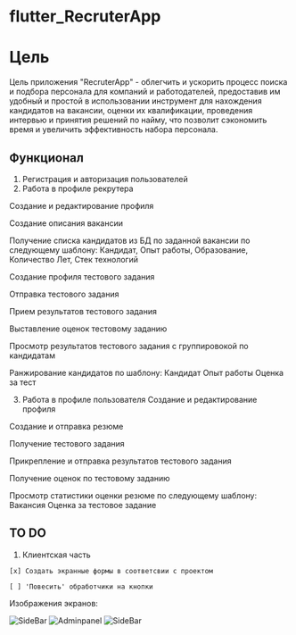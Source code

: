 
# flutter_RecruterApp

# Цель
Цель приложения "RecruterApp" - облегчить и ускорить процесс поиска и подбора персонала для компаний и работодателей, предоставив им удобный и простой в использовании инструмент для нахождения кандидатов на вакансии, оценки их квалификации, проведения интервью и принятия решений по найму, что позволит сэкономить время и увеличить эффективность набора персонала.

## Функционал

1. Регистрация и авторизация пользователей
2. Работа в профиле рекрутера

  Создание и редактирование профиля
  
  Создание описания вакансии
  
  Получение списка кандидатов из БД по заданной вакансии по следующему шаблону: Кандидат, Опыт работы, Образование, Количество Лет, Стек технологий
  
  Создание профиля тестового задания
  
  Отправка тестового задания
  
  Прием результатов тестового задания
  
  Выставление оценок тестовому заданию
  
  Просмотр результатов тестового задания с группировокой по кандидатам
  
  Ранжирование кандидатов по шаблону: Кандидат Опыт работы Оценка за тест
  
3. Работа в профиле пользователя
  Создание и редактирование профиля
  
  Создание и отправка резюме
  
  Получение тестового задания
  
  Прикрепление и отправка результатов тестового задания
  
  Получение оценок по тестовому заданию
  
  Просмотр статистики оценки резюме по следующему шаблону: Вакансия Оценка за тестовое задание
  
  ## TO DO
  1. Клиентская часть
  
    [x] Создать экранные формы в соответсвии с проектом
    
    [ ] 'Повесить' обработчики на кнопки

Изображения экранов:


![SideBar](/demo/sidebar.png "sidebar")
![Adminpanel](/demo/adminpanel.png "adminpanel")
![SideBar](/demo/mainpanel.png "mainpanel")